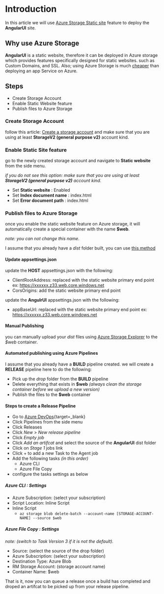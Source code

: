 # Introduction

In this article we will use [Azure Storage Static site](https://docs.microsoft.com/en-us/azure/storage/blobs/storage-blob-static-website) feature to deploy the **AngularUI** site.

## Why use Azure Storage

**AngularUI** is a static website, therefore it can be deployed in Azure storage which provides features specifically designed for static websites.
such as Custom Domains, and SSL.
Also; using Azure Storage is much [cheaper](https://azure.microsoft.com/en-us/pricing/details/storage/) than deploying an app Service on Azure.

## Steps

- Create Storage Account
- Enable Static Website feature
- Publish files to Azure Storage

### Create Storage Account

follow this article: [Create a storage account](https://docs.microsoft.com/en-us/azure/storage/common/storage-quickstart-create-account)
and make sure that you are using at least **StorageV2 (general purpose v2)** account kind.

### Enable Static Site feature

go to the newly created storage account and navigate to **Static website** from the side menu.

*if you do not see this option: make sure that you are using at least **StorageV2 (general purpose v2)** account kind.*

- Set **Static website** : Enabled
- Set **Index document name** : index.html
- Set **Error document path** : index.html

### Publish files to Azure Storage

once you enable the static website feature on Azure storage, it will automatically create a special container with the name **$web**.

*note: you can not change this name.*

I assume that you already have a *dist* folder built, you can use [this method](/docs/en/Deployment-Angular-Publish-Azure#prepare-the-publish-folder)

#### Update appsettings.json

update the **HOST** appsettings.json with the following:

- ClientRootAddress: replaced with the static website primary end point ex: https://xxxxxx.z33.web.core.windows.net
- CorsOrigins: add the static website primary end point

update the **AngulrUI** appsettings.json with the following:

- appBaseUrl: replaced with the static website primary end point ex: https://xxxxxx.z33.web.core.windows.net

#### Manual Publishing

you can manually upload your *dist* files using [Azure Storage Explorer](https://azure.microsoft.com/en-us/features/storage-explorer/) to the *$web* container.

#### Automated publishing using Azure Pipelines

I assume that you already have a **BUILD** pipeline created.
we will create a **RELEASE** pipeline here to do the following:

- Pick up the *drop* folder from the **BUILD** pipeline
- Delete everything that exists in **$web** *(always clean the storage container before we upload a new version)*
- Publish the files to the **$web** container

#### Steps to create a Release Pipeline

- Go to [Azure DevOps](https://dev.azure.com){target=_blank}
- Click Pipelines from the side menu
- Click Releases
- Click *New* > *New release pipeline*
- Click *Empty job*
- Click *Add an artifcat* and select the source of the **AngularUI** dist folder
- Click on *Stage 1* jobs link
- Click + to add a new Task to the Agent job
- Add the following tasks *(in this order)*
  - Azure CLI
  - Azure File Copy
- configure the tasks settings as below

##### Azure CLI : Settings

- Azure Subscription: (select your subscription)
- Script Location: Inline Script
- Inline Script
  - ````az storage blob delete-batch --account-name [STORAGE-ACCOUNT-NAME] --source $web ````

##### Azure File Copy : Settings

*note: (switch to Task Version 3 if it is not the default).*

- Source: (select the source of the drop folder)
- Azure Subscription: (select your subscription)
- Destination Type: Azure Blob
- RM Storage Account: (storage account name)
- Container Name: $web

That is it, now you can queue a release once a build has completed and droped an artifcat to be picked up from your release pipeline.

<!-- ## BONUS: Custom Domain

you can use Azure Storage Static website feature to have your Custom domain redirected to it with SSL enabled.

for that to work, you have to serve the contents of the static website from Azure CDN.

### Steps to has a Custom Domain for your static website

- Create Azure CDN End point
- 

Azure Documentation: [Custom Domains](https://docs.microsoft.com/en-us/azure/storage/blobs/storage-blob-static-website#custom-domain-names) -->